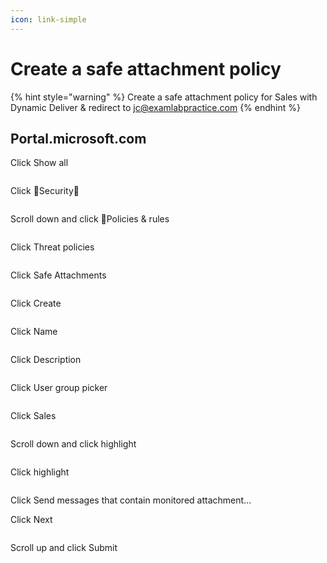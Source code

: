 ```yaml
---
icon: link-simple
---
```


# Create a safe attachment policy

{% hint style="warning" %}
Create a safe attachment policy for Sales with Dynamic Deliver & redirect to jc@examlabpractice.com
{% endhint %}

## Portal.microsoft.com

Click Show all

<figure><img src="../../.gitbook/assets/image (22) (1).png" alt=""><figcaption></figcaption></figure>

Click Security

<figure><img src="../../.gitbook/assets/image (1) (1) (1) (1).png" alt=""><figcaption></figcaption></figure>

Scroll down and click Policies & rules

<figure><img src="../../.gitbook/assets/image (2) (1) (1) (1).png" alt=""><figcaption></figcaption></figure>

Click Threat policies

<figure><img src="../../.gitbook/assets/image (3) (1) (1) (1).png" alt=""><figcaption></figcaption></figure>

Click Safe Attachments

<figure><img src="../../.gitbook/assets/image (4) (1) (1) (1).png" alt=""><figcaption></figcaption></figure>

Click Create

<figure><img src="../../.gitbook/assets/image (5) (1) (1) (1).png" alt=""><figcaption></figcaption></figure>

Click Name

<figure><img src="../../.gitbook/assets/image (6) (1) (1) (1).png" alt=""><figcaption></figcaption></figure>

Click Description

<figure><img src="../../.gitbook/assets/image (7) (1) (1) (1).png" alt=""><figcaption></figcaption></figure>

Click User group picker

<figure><img src="../../.gitbook/assets/image (8) (1) (1) (1).png" alt=""><figcaption></figcaption></figure>

Click Sales

<figure><img src="../../.gitbook/assets/image (9) (1) (1) (1).png" alt=""><figcaption></figcaption></figure>

Scroll down and click highlight

<figure><img src="../../.gitbook/assets/image (10) (1) (1) (1).png" alt=""><figcaption></figcaption></figure>

Click highlight

<figure><img src="../../.gitbook/assets/image (11) (1) (1) (1).png" alt=""><figcaption></figcaption></figure>

Click Send messages that contain monitored attachment...

Click Next

<figure><img src="../../.gitbook/assets/image (12) (1) (1) (1).png" alt=""><figcaption></figcaption></figure>

Scroll up and click Submit

<figure><img src="../../.gitbook/assets/image (70).png" alt=""><figcaption></figcaption></figure>
